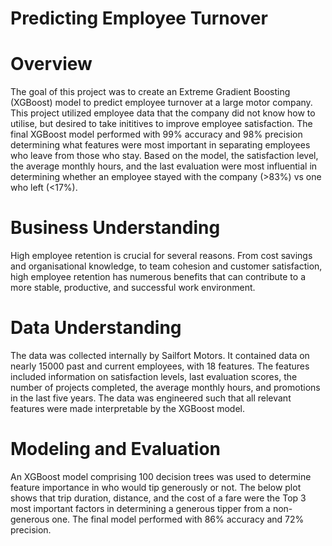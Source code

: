 # Predicting Employee Turnover
# Overview
The goal of this project was to create an Extreme Gradient Boosting (XGBoost) model to predict employee turnover at a large motor company. This project utilized employee data that the company did not know how to utilise, but desired to take inititives to improve employee satisfaction. The final XGBoost model performed with 99% accuracy and 98% precision determining what features were most important in separating employees who leave from those who stay. Based on the model, the satisfaction level, the average monthly hours, and the last evaluation were most influential in determining whether an employee stayed with the company (>83%) vs one who left (<17%). 
# Business Understanding
High employee retention is crucial for several reasons. From cost savings and organisational knowledge, to team cohesion and customer satisfaction, high employee retention has numerous benefits that can contribute to a more stable, productive, and successful work environment. 
# Data Understanding
The data was collected internally by Sailfort Motors. It contained data on nearly 15000 past and current employees, with 18 features. The features included information on satisfaction levels, last evaluation scores, the number of projects completed, the average monthly hours, and promotions in the last five years. The data was engineered such that all relevant features were made interpretable by the XGBoost model.
# Modeling and Evaluation 
An XGBoost model comprising 100 decision trees was used to determine feature importance in who would tip generously or not. The below plot shows that trip duration, distance, and the cost of a fare were the Top 3 most important factors in determining a generous tipper from a non-generous one. The final model performed with 86% accuracy and 72% precision. 

